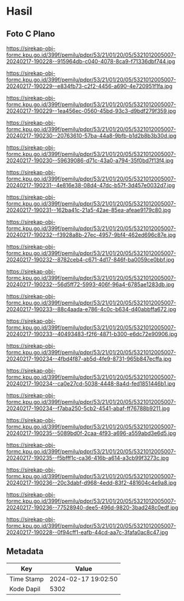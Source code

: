 # Hasil

## Foto C Plano

https://sirekap-obj-formc.kpu.go.id/399f/pemilu/pdpr/53/21/01/20/05/5321012005007-20240217-190228--915964db-c040-4078-8ca9-f71336dbf744.jpg

https://sirekap-obj-formc.kpu.go.id/399f/pemilu/pdpr/53/21/01/20/05/5321012005007-20240217-190229--e834fb73-c2f2-4456-a690-4e720951f1fa.jpg

https://sirekap-obj-formc.kpu.go.id/399f/pemilu/pdpr/53/21/01/20/05/5321012005007-20240217-190229--1ea456ec-0560-45bd-93c3-d9bdf279f359.jpg

https://sirekap-obj-formc.kpu.go.id/399f/pemilu/pdpr/53/21/01/20/05/5321012005007-20240217-190230--20763610-57ba-44a8-9bfb-b1d2b8b3b30d.jpg

https://sirekap-obj-formc.kpu.go.id/399f/pemilu/pdpr/53/21/01/20/05/5321012005007-20240217-190230--59639086-d71c-43a0-a794-35f0bd7f13f4.jpg

https://sirekap-obj-formc.kpu.go.id/399f/pemilu/pdpr/53/21/01/20/05/5321012005007-20240217-190231--4e816e38-08d4-47dc-b57f-3d457e0032d7.jpg

https://sirekap-obj-formc.kpu.go.id/399f/pemilu/pdpr/53/21/01/20/05/5321012005007-20240217-190231--162ba41c-21a5-42ae-85ea-afeae9179c80.jpg

https://sirekap-obj-formc.kpu.go.id/399f/pemilu/pdpr/53/21/01/20/05/5321012005007-20240217-190232--f3928a8b-27ec-4957-9bf4-462ed696c87e.jpg

https://sirekap-obj-formc.kpu.go.id/399f/pemilu/pdpr/53/21/01/20/05/5321012005007-20240217-190232--8782ceb4-c671-4d17-846f-ba0059ce0bbf.jpg

https://sirekap-obj-formc.kpu.go.id/399f/pemilu/pdpr/53/21/01/20/05/5321012005007-20240217-190232--56d5ff72-5993-406f-96a4-6785ae1283db.jpg

https://sirekap-obj-formc.kpu.go.id/399f/pemilu/pdpr/53/21/01/20/05/5321012005007-20240217-190233--88c4aada-e786-4c0c-b634-d40abbffa672.jpg

https://sirekap-obj-formc.kpu.go.id/399f/pemilu/pdpr/53/21/01/20/05/5321012005007-20240217-190233--40493483-f2f6-4871-b300-e6dc72e90906.jpg

https://sirekap-obj-formc.kpu.go.id/399f/pemilu/pdpr/53/21/01/20/05/5321012005007-20240217-190234--4fbd4f87-ab5d-4fe9-8731-965b847ecffa.jpg

https://sirekap-obj-formc.kpu.go.id/399f/pemilu/pdpr/53/21/01/20/05/5321012005007-20240217-190234--ca0e27cd-5038-4448-8a4d-fed1851446b1.jpg

https://sirekap-obj-formc.kpu.go.id/399f/pemilu/pdpr/53/21/01/20/05/5321012005007-20240217-190234--f7aba250-5cb2-4541-abaf-ff76788b9211.jpg

https://sirekap-obj-formc.kpu.go.id/399f/pemilu/pdpr/53/21/01/20/05/5321012005007-20240217-190235--5089bd0f-2caa-4f93-a696-a559abd3e6d5.jpg

https://sirekap-obj-formc.kpu.go.id/399f/pemilu/pdpr/53/21/01/20/05/5321012005007-20240217-190235--f5bfff1c-ca36-416b-a614-a3cb99f3273c.jpg

https://sirekap-obj-formc.kpu.go.id/399f/pemilu/pdpr/53/21/01/20/05/5321012005007-20240217-190236--20c3dabf-d968-4edd-83f2-481604c4e9a8.jpg

https://sirekap-obj-formc.kpu.go.id/399f/pemilu/pdpr/53/21/01/20/05/5321012005007-20240217-190236--77528940-dee5-496d-9820-3bad248c0edf.jpg

https://sirekap-obj-formc.kpu.go.id/399f/pemilu/pdpr/53/21/01/20/05/5321012005007-20240217-190228--0f94cff1-eafb-44cd-aa7c-3fafa0ac8c47.jpg


## Metadata

| Key        | Value               |
| ---------- | ------------------- |
| Time Stamp | 2024-02-17 19:02:50 |
| Kode Dapil | 5302                |



